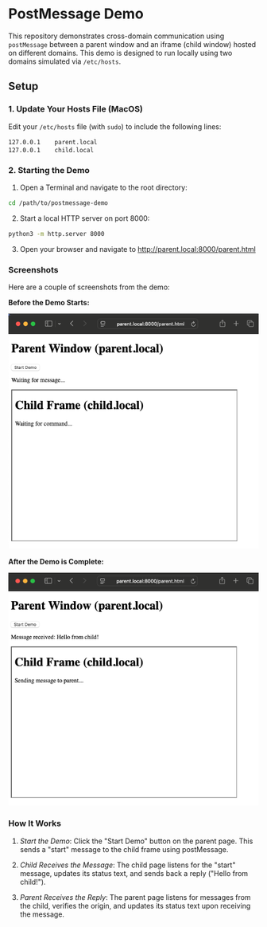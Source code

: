 # PostMessage Demo

This repository demonstrates cross-domain communication using `postMessage` between a parent window and an iframe (child window) hosted on different domains. This demo is designed to run locally using two domains simulated via `/etc/hosts`.

## Setup

### 1. Update Your Hosts File (MacOS)

Edit your `/etc/hosts` file (with `sudo`) to include the following lines:

```plaintext
127.0.0.1    parent.local
127.0.0.1    child.local
```

### 2. Starting the Demo

1. Open a Terminal and navigate to the root directory:

```bash
cd /path/to/postmessage-demo
```

2. Start a local HTTP server on port 8000:

```bash
python3 -m http.server 8000
```

3. Open your browser and navigate to http://parent.local:8000/parent.html

### Screenshots

Here are a couple of screenshots from the demo:

**Before the Demo Starts:**

![Before Demo](images/demo-before.png)

**After the Demo is Complete:**

![After Demo](images/demo-after.png)


### How It Works

1. *Start the Demo*: Click the "Start Demo" button on the parent page. This sends a "start" message to the child frame using postMessage.

2. *Child Receives the Message*: The child page listens for the "start" message, updates its status text, and sends back a reply ("Hello from child!").

3. *Parent Receives the Reply*: The parent page listens for messages from the child, verifies the origin, and updates its status text upon receiving the message.

